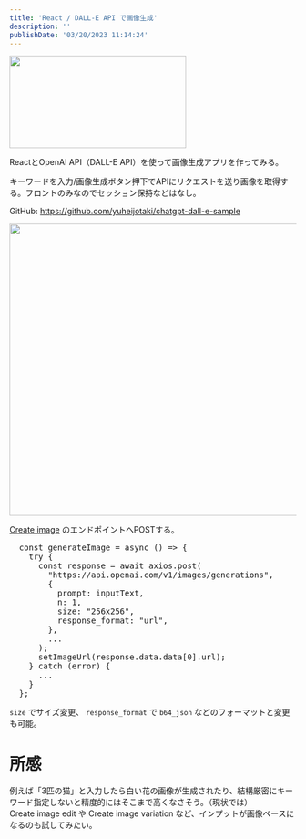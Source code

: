 ```yaml
---
title: 'React / DALL-E API で画像生成'
description: ''
publishDate: '03/20/2023 11:14:24'
---
```


<p><span itemscope itemtype="http://schema.org/Photograph"><img src="/images/hatena/20230319224343.png" width="310" height="162" loading="lazy" title="" class="hatena-fotolife" itemprop="image" /></span></p>

<p>ReactとOpenAI API（DALL-E API）を使って画像生成アプリを作ってみる。</p>

<p>キーワードを入力/画像生成ボタン押下でAPIにリクエストを送り画像を取得する。フロントのみなのでセッション保持などはなし。</p>

<p>GitHub: <a href="https://github.com/yuheijotaki/chatgpt-dall-e-sample">https://github.com/yuheijotaki/chatgpt-dall-e-sample</a></p>

<p><span itemscope itemtype="http://schema.org/Photograph"><img src="/images/hatena/20230320110102.gif" width="600" height="512" loading="lazy" title="" class="hatena-fotolife" itemprop="image" /></span></p>

<p><a href="https://platform.openai.com/docs/api-reference/images/create">Create image</a> のエンドポイントへPOSTする。</p>

<pre class="code lang-javascript" data-lang="javascript" data-unlink>  <span class="synStatement">const</span> generateImage = async () =&gt; <span class="synIdentifier">{</span>
    <span class="synStatement">try</span> <span class="synIdentifier">{</span>
      <span class="synStatement">const</span> response = await axios.post(
        <span class="synConstant">&quot;https://api.openai.com/v1/images/generations&quot;</span>,
        <span class="synIdentifier">{</span>
          <span class="synStatement">prompt</span>: inputText,
          n: 1,
          size: <span class="synConstant">&quot;256x256&quot;</span>,
          response_format: <span class="synConstant">&quot;url&quot;</span>,
        <span class="synIdentifier">}</span>,
        ...
      );
      setImageUrl(response.data.data<span class="synIdentifier">[</span>0<span class="synIdentifier">]</span>.url);
    <span class="synIdentifier">}</span> <span class="synStatement">catch</span> (error) <span class="synIdentifier">{</span>
      ...
    <span class="synIdentifier">}</span>
  <span class="synIdentifier">}</span>;
</pre>

<p><code>size</code> でサイズ変更、 <code>response_format</code> で <code>b64_json</code> などのフォーマットと変更も可能。</p>

<h1 id="所感">所感</h1>

<p>例えば「3匹の猫」と入力したら白い花の画像が生成されたり、結構厳密にキーワード指定しないと精度的にはそこまで高くなさそう。（現状では）<br/>
Create image edit や Create image variation など、インプットが画像ベースになるのも試してみたい。</p>

